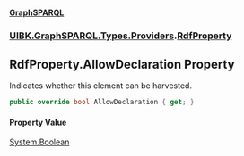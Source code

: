 #### [GraphSPARQL](./index.md 'index')
### [UIBK.GraphSPARQL.Types.Providers](./UIBK-GraphSPARQL-Types-Providers.md 'UIBK.GraphSPARQL.Types.Providers').[RdfProperty](./UIBK-GraphSPARQL-Types-Providers-RdfProperty.md 'UIBK.GraphSPARQL.Types.Providers.RdfProperty')
## RdfProperty.AllowDeclaration Property
Indicates whether this element can be harvested.  
```csharp
public override bool AllowDeclaration { get; }
```
#### Property Value
[System.Boolean](https://docs.microsoft.com/en-us/dotnet/api/System.Boolean 'System.Boolean')  

